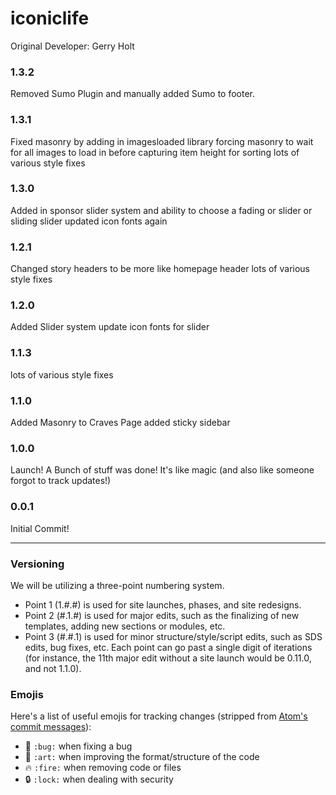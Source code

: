 # iconiclife

Original Developer: Gerry Holt

### 1.3.2
Removed Sumo Plugin and manually added Sumo to footer.

### 1.3.1
Fixed masonry by adding in imagesloaded library forcing masonry to wait for all images to load in before capturing item height for sorting
lots of various style fixes

### 1.3.0
Added in sponsor slider system and ability to choose a fading or slider or sliding slider
updated icon fonts again

### 1.2.1
Changed story headers to be more like homepage header
lots of various style fixes

### 1.2.0
Added Slider system
update icon fonts for slider

### 1.1.3
lots of various style fixes

### 1.1.0
Added Masonry to Craves Page
added sticky sidebar

### 1.0.0
Launch!
A Bunch of stuff was done! It's like magic (and also like someone forgot to track updates!)

### 0.0.1
Initial Commit!

---

### Versioning
We will be utilizing a three-point numbering system.
- Point 1 (1.#.#) is used for site launches, phases, and site redesigns.
- Point 2 (#.1.#) is used for major edits, such as the finalizing of new templates, adding new sections or modules, etc.
- Point 3 (#.#.1) is used for minor structure/style/script edits, such as SDS edits, bug fixes, etc.
Each point can go past a single digit of iterations (for instance, the 11th major edit without a site launch would be 0.11.0, and not 1.1.0).

### Emojis
Here's a list of useful emojis for tracking changes (stripped from [Atom's commit messages](https://github.com/atom/atom/blob/master/CONTRIBUTING.md#git-commit-messages)):
- :bug: `:bug:` when fixing a bug
- :art: `:art:` when improving the format/structure of the code
- :fire: `:fire:` when removing code or files
- :lock: `:lock:` when dealing with security
